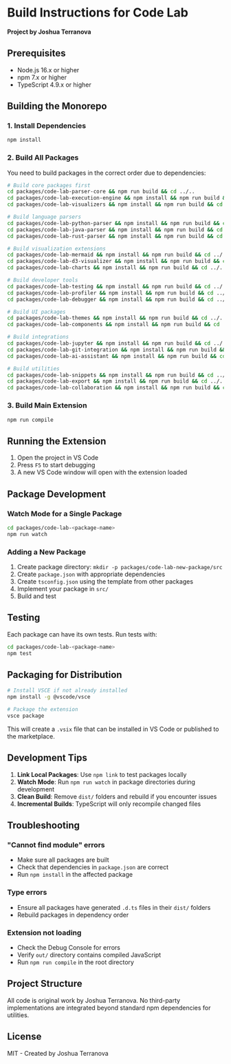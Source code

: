 # Build Instructions for Code Lab

**Project by Joshua Terranova**

## Prerequisites

- Node.js 16.x or higher
- npm 7.x or higher
- TypeScript 4.9.x or higher

## Building the Monorepo

### 1. Install Dependencies

```bash
npm install
```

### 2. Build All Packages

You need to build packages in the correct order due to dependencies:

```bash
# Build core packages first
cd packages/code-lab-parser-core && npm run build && cd ../..
cd packages/code-lab-execution-engine && npm install && npm run build && cd ../..
cd packages/code-lab-visualizers && npm install && npm run build && cd ../..

# Build language parsers
cd packages/code-lab-python-parser && npm install && npm run build && cd ../..
cd packages/code-lab-java-parser && npm install && npm run build && cd ../..
cd packages/code-lab-rust-parser && npm install && npm run build && cd ../..

# Build visualization extensions
cd packages/code-lab-mermaid && npm install && npm run build && cd ../..
cd packages/code-lab-d3-visualizer && npm install && npm run build && cd ../..
cd packages/code-lab-charts && npm install && npm run build && cd ../..

# Build developer tools
cd packages/code-lab-testing && npm install && npm run build && cd ../..
cd packages/code-lab-profiler && npm install && npm run build && cd ../..
cd packages/code-lab-debugger && npm install && npm run build && cd ../..

# Build UI packages
cd packages/code-lab-themes && npm install && npm run build && cd ../..
cd packages/code-lab-components && npm install && npm run build && cd ../..

# Build integrations
cd packages/code-lab-jupyter && npm install && npm run build && cd ../..
cd packages/code-lab-git-integration && npm install && npm run build && cd ../..
cd packages/code-lab-ai-assistant && npm install && npm run build && cd ../..

# Build utilities
cd packages/code-lab-snippets && npm install && npm run build && cd ../..
cd packages/code-lab-export && npm install && npm run build && cd ../..
cd packages/code-lab-collaboration && npm install && npm run build && cd ../..
```

### 3. Build Main Extension

```bash
npm run compile
```

## Running the Extension

1. Open the project in VS Code
2. Press `F5` to start debugging
3. A new VS Code window will open with the extension loaded

## Package Development

### Watch Mode for a Single Package

```bash
cd packages/code-lab-<package-name>
npm run watch
```

### Adding a New Package

1. Create package directory: `mkdir -p packages/code-lab-new-package/src`
2. Create `package.json` with appropriate dependencies
3. Create `tsconfig.json` using the template from other packages
4. Implement your package in `src/`
5. Build and test

## Testing

Each package can have its own tests. Run tests with:

```bash
cd packages/code-lab-<package-name>
npm test
```

## Packaging for Distribution

```bash
# Install VSCE if not already installed
npm install -g @vscode/vsce

# Package the extension
vsce package
```

This will create a `.vsix` file that can be installed in VS Code or published to the marketplace.

## Development Tips

1. **Link Local Packages**: Use `npm link` to test packages locally
2. **Watch Mode**: Run `npm run watch` in package directories during development
3. **Clean Build**: Remove `dist/` folders and rebuild if you encounter issues
4. **Incremental Builds**: TypeScript will only recompile changed files

## Troubleshooting

### "Cannot find module" errors
- Make sure all packages are built
- Check that dependencies in `package.json` are correct
- Run `npm install` in the affected package

### Type errors
- Ensure all packages have generated `.d.ts` files in their `dist/` folders
- Rebuild packages in dependency order

### Extension not loading
- Check the Debug Console for errors
- Verify `out/` directory contains compiled JavaScript
- Run `npm run compile` in the root directory

## Project Structure

All code is original work by Joshua Terranova. No third-party implementations are integrated beyond standard npm dependencies for utilities.

## License

MIT - Created by Joshua Terranova

